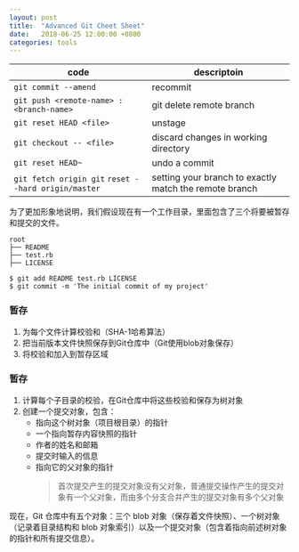 ```yaml
---
layout: post
title:  "Advanced Git Cheet Sheet"
date:   2018-06-25 12:00:00 +0800
categories: tools
---
```


|code|descriptoin|
|---|---|
|`git commit --amend`|recommit|
|`git push <remote-name> :<branch-name>`|git delete remote branch|
|`git reset HEAD <file>`|unstage|
|`git checkout -- <file>`|discard changes in working directory|
|`git reset HEAD~ `|undo a commit|
|`git fetch origin git` `reset --hard origin/master`|setting your branch to exactly match the remote branch|


为了更加形象地说明，我们假设现在有一个工作目录，里面包含了三个将要被暂存和提交的文件。 
    
    root
    ├── README
    ├── test.rb
    ├── LICENSE

```
$ git add README test.rb LICENSE
$ git commit -m 'The initial commit of my project'
```

### 暂存
1.  为每个文件计算校验和（SHA-1哈希算法）
1.  把当前版本文件快照保存到Git仓库中（Git使用blob对象保存）
1.  将校验和加入到暂存区域

### 暂存
1.  计算每个子目录的校验，在Git仓库中将这些校验和保存为树对象
1.  创建一个提交对象，包含：
    *  指向这个树对象（项目根目录）的指针
    *  一个指向暂存内容快照的指针
    *  作者的姓名和邮箱
    *  提交时输入的信息
    *  指向它的父对象的指针
       >首次提交产生的提交对象没有父对象，普通提交操作产生的提交对象有一个父对象，而由多个分支合并产生的提交对象有多个父对象

现在，Git 仓库中有五个对象：三个 blob 对象（保存着文件快照）、一个树对象（记录着目录结构和 blob 对象索引）以及一个提交对象（包含着指向前述树对象的指针和所有提交信息）。
